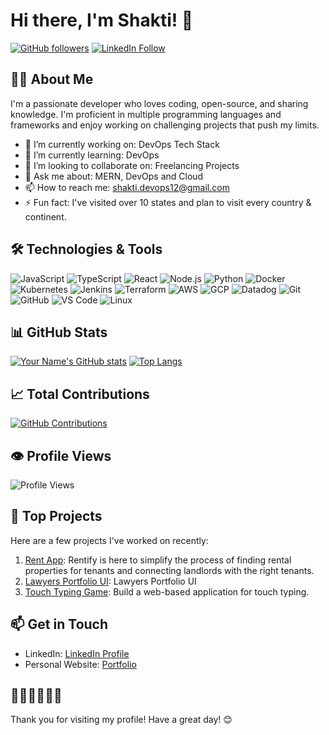 # Hi there, I'm Shakti! 👋

[![GitHub followers](https://img.shields.io/github/followers/shakti1590?label=Follow&style=social)](https://github.com/shakti1590)
[![LinkedIn Follow](https://img.shields.io/badge/LinkedIn-Follow-blue?style=social&logo=linkedin)](https://linkedin.com/in/shakti12)

## 👨‍💻 About Me

I'm a passionate developer who loves coding, open-source, and sharing knowledge. I'm proficient in multiple programming languages and frameworks and enjoy working on challenging projects that push my limits.

- 🔭 I’m currently working on: DevOps Tech Stack
- 🌱 I’m currently learning: DevOps
- 👯 I’m looking to collaborate on: Freelancing Projects
- 💬 Ask me about: MERN, DevOps and Cloud
- 📫 How to reach me: [shakti.devops12@gmail.com](mailto:shakti.devops12@gmail.com)
- ⚡ Fun fact: I've visited over 10 states and plan to visit every country & continent.

## 🛠️ Technologies & Tools

![JavaScript](https://img.shields.io/badge/-JavaScript-333333?style=flat&logo=javascript)
![TypeScript](https://img.shields.io/badge/-TypeScript-333333?style=flat&logo=typescript)
![React](https://img.shields.io/badge/-React-333333?style=flat&logo=react)
![Node.js](https://img.shields.io/badge/-Node.js-333333?style=flat&logo=node.js)
![Python](https://img.shields.io/badge/-Python-333333?style=flat&logo=python)
![Docker](https://img.shields.io/badge/-Docker-333333?style=flat&logo=docker)
![Kubernetes](https://img.shields.io/badge/-Kubernetes-333333?style=flat&logo=kubernetes)
![Jenkins](https://img.shields.io/badge/-Jenkins-333333?style=flat&logo=jenkins)
![Terraform](https://img.shields.io/badge/-Terraform-333333?style=flat&logo=terraform)
![AWS](https://img.shields.io/badge/-AWS-333333?style=flat&logo=amazon-aws)
![GCP](https://img.shields.io/badge/-GCP-333333?style=flat&logo=google-cloud)
![Datadog](https://img.shields.io/badge/-Datadog-333333?style=flat&logo=datadog)
![Git](https://img.shields.io/badge/-Git-333333?style=flat&logo=git)
![GitHub](https://img.shields.io/badge/-GitHub-333333?style=flat&logo=github)
![VS Code](https://img.shields.io/badge/-VS%20Code-333333?style=flat&logo=visual-studio-code)
![Linux](https://img.shields.io/badge/-Linux-333333?style=flat&logo=linux)

## 📊 GitHub Stats

[![Your Name's GitHub stats](https://github-readme-stats.vercel.app/api?username=shakti1590&show_icons=true&theme=radical)](https://github.com/shakti1590)
[![Top Langs](https://github-readme-stats.vercel.app/api/top-langs/?username=shakti1590&layout=compact&theme=radical)](https://github.com/shakti1590)

## 📈 Total Contributions

[![GitHub Contributions](https://github-readme-streak-stats.herokuapp.com/?user=shakti1590&theme=radical)](https://github.com/shakti1590)

## 👁️ Profile Views

![Profile Views](https://komarev.com/ghpvc/?username=shakti1590&color=brightgreen)

## 🚀 Top Projects

Here are a few projects I've worked on recently:

1. [Rent App](https://rentify-presidio-iota.vercel.app/): Rentify is here to simplify the process of finding rental properties for tenants and connecting landlords with the right tenants.
2. [Lawyers Portfolio UI](https://lawyers-portfolio-ui.vercel.app/): Lawyers Portfolio UI
3. [Touch Typing Game](https://touch-typing-shakti1590.vercel.app/): Build a web-based application for touch typing.

## 📫 Get in Touch

- LinkedIn: [LinkedIn Profile](https://linkedin.com/in/shakti12)
- Personal Website: [Portfolio](https://shaktiportfolio-shakti1590s-projects.vercel.app/)

## 🌟🌟🌟🌟🌟🌟
Thank you for visiting my profile! Have a great day! 😊
